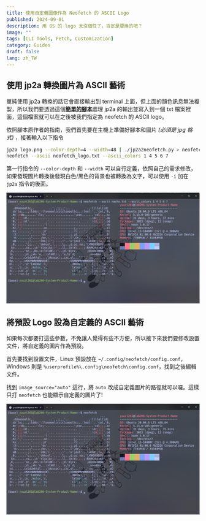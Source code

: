 ```yaml
---
title: 使用自定義圖像作為 Neofetch 的 ASCII Logo
published: 2024-09-01
description: 用 OS 的 logo 太沒個性了，肯定是要換的吧？
image: ""
tags: [CLI Tools, Fetch, Customization]
category: Guides
draft: false
lang: zh_TW
---
```


## 使用 jp2a 轉換圖片為 ASCII 藝術

單純使用 jp2a 轉換的話它會直接輸出到 terminal 上面，但上面的顏色訊息無法複製，所以我們要透過這個[**簡單的腳本**](https://gist.github.com/OpenBagTwo/54f209cbe8abbd04b9d5b0b880b6a8a2)處理 jp2a 的輸出並寫入到一個 txt 檔案裡面，這個檔案就可以在之後被我們指定為 neofetch 的 ASCII logo。

依照腳本原作者的指南，我們首先要在主機上準備好腳本和圖片 _(必須是 jpg 格式)_ ，接著輸入以下指令

```bash
jp2a logo.png --color-depth=4 --width=48 | ./jp2a2neofetch.py > neofetch_logo.txt
neofetch --ascii neofetch_logo.txt --ascii_colors 1 4 5 6 7
```

第一行指令的 `--color-depth` 和 `--width` 可以自行定義，依照自己的需求修改，如果發現圖片轉換後發現白色/黑色的背景也被轉換為文字，可以使用 `-i` 加在 `jp2a` 指令的後面。

![](1.png)

## 將預設 Logo 設為自定義的 ASCII 藝術

如果每次都要打這些參數，不免讓人覺得有些不方便，所以接下來我們要修改設置文件，將自定義的圖片作為預設。

首先要找到設置文件，Linux 預設放在 `~/.config/neofetch/config.conf`，Windows 則是 `%userprofile%\.config\neofetch\config.conf`，找到之後編輯文件。

找到 `image_source="auto"` 這行，將 `auto` 改成自定義圖片的路徑就可以囉。這樣只打 `neofetch` 也能顯示自定義的圖片了!

![](2.png)
